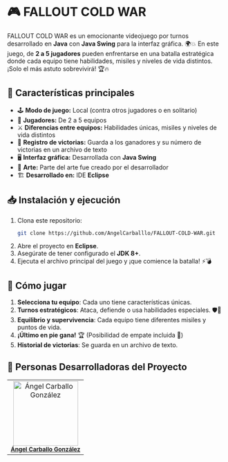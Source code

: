 # 🎮 FALLOUT COLD WAR

FALLOUT COLD WAR es un emocionante videojuego por turnos desarrollado en **Java** con **Java Swing** para la interfaz gráfica. 🌍💥 En este juego, de **2 a 5 jugadores** pueden enfrentarse en una batalla estratégica donde cada equipo tiene habilidades, misiles y niveles de vida distintos. ¡Solo el más astuto sobrevivirá! 🏆🔥

## 🚀 Características principales
- 🕹️ **Modo de juego:** Local (contra otros jugadores o en solitario)
- 👥 **Jugadores:** De 2 a 5 equipos
- ⚔️ **Diferencias entre equipos:** Habilidades únicas, misiles y niveles de vida distintos
- 🏅 **Registro de victorias:** Guarda a los ganadores y su número de victorias en un archivo de texto
- 🖥️ **Interfaz gráfica:** Desarrollada con **Java Swing**
- 🎨 **Arte:** Parte del arte fue creado por el desarrollador
- 🏗️ **Desarrollado en:** IDE **Eclipse**
  
## 📥 Instalación y ejecución
1. Clona este repositorio:
   ```bash
   git clone https://github.com/AngelCarballlo/FALLOUT-COLD-WAR.git
   ```
2. Abre el proyecto en **Eclipse**.
3. Asegúrate de tener configurado el **JDK 8+**.
4. Ejecuta el archivo principal del juego y ¡que comience la batalla! ⚡💣

## 🎯 Cómo jugar
1. **Selecciona tu equipo**: Cada uno tiene características únicas.
2. **Turnos estratégicos**: Ataca, defiende o usa habilidades especiales. 🛡️🎯
3. **Equilibrio y supervivencia**: Cada equipo tiene diferentes misiles y puntos de vida.
4. **¡Último en pie gana!** 🏆 (Posibilidad de empate incluida 🤝)
5. **Historial de victorias**: Se guarda en un archivo de texto.

## :busts_in_silhouette: Personas Desarrolladoras del Proyecto
<table>
  <tr>
    <td align="center">
      <img src="https://avatars.githubusercontent.com/u/181472145?v=4" width="150px;" alt="Ángel Carballo González"/><br/>
      <sub><b><a href="https://github.com/AngelCarballlo" target="_blank">Ángel Carballo González</a></b></sub>
    </td>
  </tr>
</table>


